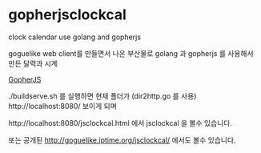 # gopherjsclockcal
clock calendar use golang and gopherjs

goguelike web client를 만들면서 나온 부산물로 
golang 과 gopherjs 를 사용해서 만든 달력과 시계 

[GopherJS](https://github.com/gopherjs/gopherjs)

./buildserve.sh 를 실행하면 현재 폴더가  (dir2http.go 를 사용)
http://localhost:8080/ 
보이게 되며 

http://localhost:8080/jsclockcal.html
에서 jsclockcal 을 볼수 있습니다. 

또는 공개된 
http://goguelike.iptime.org/jsclockcal/
에서도 볼수 있습니다. 
